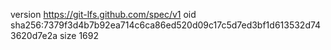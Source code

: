 version https://git-lfs.github.com/spec/v1
oid sha256:7379f3d4b7b92ea714c6ca86ed520d09c17c5d7ed3bf1d613532d743620d7e2a
size 1692
